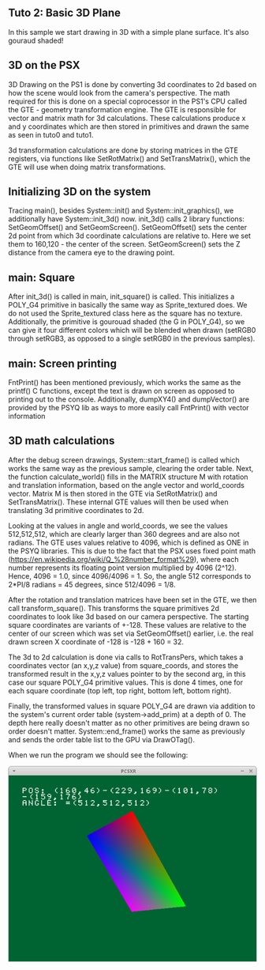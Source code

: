 ## Tuto 2: Basic 3D Plane

In this sample we start drawing in 3D with a simple plane surface.
It's also gouraud shaded!

## 3D on the PSX

3D Drawing on the PS1 is done by converting 3d coordinates to 2d based
on how the scene would look from the camera's perspective. The math
required for this is done on a special coprocessor in the PS1's CPU
called the GTE - geometry transformation engine. The GTE is responsible
for vector and matrix math for 3d calculations. These calculations produce
x and y coordinates which are then stored in primitives and drawn the same
as seen in tuto0 and tuto1.

3d transformation calculations are done by storing matrices in the GTE registers,
via functions like SetRotMatrix() and SetTransMatrix(),
which the GTE will use when doing matrix transformations.

## Initializing 3D on the system

Tracing main(), besides System::init() and System::init_graphics(), we additionally
have System::init_3d() now. init_3d() calls 2 library functions: SetGeomOffset() and
SetGeomScreen(). SetGeomOffset() sets the center 2d point from which 3d coordinate calculations
are relative to. Here we set them to 160,120 - the center of the screen. SetGeomScreen() sets
the Z distance from the camera eye to the drawing point.

## main: Square
After init_3d() is called in main, init_square() is called. This initializes 
a POLY_G4 primitive in basically the same way as Sprite_textured does. We do not
used the Sprite_textured class here as the square has no texture. Additionally,
the primitive is gourouad shaded (the G in POLY_G4), so we can give it four
different colors which will be blended when drawn (setRGB0 through setRGB3, as 
opposed to a single setRGB0 in the previous samples).

## main: Screen printing
FntPrint() has been mentioned previously, which works the same as the printf() C
functions, except the text is drawn on screen as opposed to printing out to the console.
Additionally, dumpXY4() and dumpVector() are provided by the PSYQ lib as ways to more
easily call FntPrint() with vector information

## 3D math calculations
After the debug screen drawings, System::start_frame() is called which works the
same way as the previous sample, clearing the order table. Next, the function
calculate_world() fills in the MATRIX structure M with rotation and translation
information, based on the angle vector and world_coords vector. Matrix M is then
stored in the GTE via SetRotMatrix() and SetTransMatrix(). These internal GTE
values will then be used when translating 3d primitive coordinates to 2d.

Looking at the values in angle and world_coords, we see the values 512,512,512, which
are clearly larger than 360 degrees and are also not radians. The GTE uses values
relative to 4096, which is defined as ONE in the PSYQ libraries. This is due to
the fact that the PSX uses fixed point math 
(https://en.wikipedia.org/wiki/Q_%28number_format%29), where each number represents
its floating point version multiplied by 4096 (2^12). Hence, 4096 = 1.0, since 
4096/4096 = 1. So, the angle 512 corresponds to 2\*PI/8 radians = 45 degrees, since
512/4096 = 1/8.

After the rotation and translation matrices have been set in the GTE, we then call
transform_square(). This transforms the square primitives 2d coordinates to look
like 3d based on our camera perspective. The starting square coordinates are
variants of +-128. These values are relative to the center of our screen which was
set via SetGeomOffset() earlier, i.e. the real drawn screen X coordinate of -128
is -128 + 160 = 32.

The 3d to 2d calculation is done via calls to RotTransPers, which takes a coordinates
vector (an x,y,z value) from square_coords, and stores the transformed result
in the x,y,z values pointer to by the second arg, in this case our square
POLY_G4 primitive values. This is done 4 times, one for each square coordinate
(top left, top right, bottom left, bottom right).

Finally, the transformed values in square POLY_G4 are drawn via addition to the system's
current order table (system->add_prim) at a depth of 0. The depth here really
doesn't matter as no other primitives are being drawn so order doesn't matter.
System::end_frame() works the same as previously and sends the order table list
to the GPU via DrawOTag().

When we run the program we should see the following:

![Missing Screenshot](./screenshot.png "Tuto2 screenshot")

